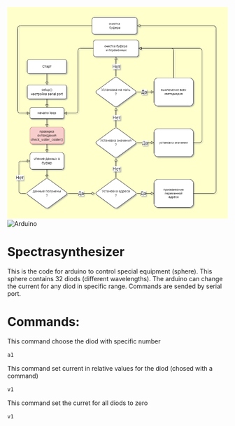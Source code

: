 ![spectrasynthesyser](./spectra_maker_logic.png)
![Arduino](https://img.shields.io/badge/-Arduino-00979D?style=for-the-badge&logo=Arduino&logoColor=white)
# Spectrasynthesizer
This is the code for arduino to control special equipment
(sphere). This sphere contains 32 diods (different wavelengths).
The arduino can change the current for any diod in specific range.
Commands are sended by serial port.

# Commands:
This command choose the diod with specific number
```javascript
a1
```
This command set current in relative values for the diod (chosed with a command)
```javascript
v1
```

This command set the curret for all diods to zero
```javascript
v1
```
